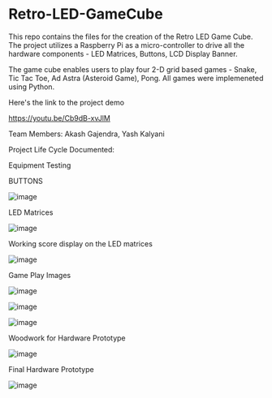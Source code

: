 # Retro-LED-GameCube

This repo contains the files for the creation of the Retro LED Game Cube.
The project utilizes a Raspberry Pi as a micro-controller to drive all the hardware components - LED Matrices, Buttons, LCD Display Banner.

The game cube enables users to play four 2-D grid based games - Snake, Tic Tac Toe, Ad Astra (Asteroid Game), Pong. All games were implemeneted using Python.

Here's the link to the project demo

https://youtu.be/Cb9dB-xvJlM

Team Members: Akash Gajendra, Yash Kalyani

Project Life Cycle Documented:

Equipment Testing

BUTTONS

![image](https://user-images.githubusercontent.com/55374010/197081740-561eb420-8ace-4930-ab2f-4293f922a7a9.png)

LED Matrices

![image](https://user-images.githubusercontent.com/55374010/197081782-f920e0d8-110b-419e-97b7-b4b9bbc5042f.png)

Working score display on the LED matrices

![image](https://user-images.githubusercontent.com/55374010/197080226-b429b150-6355-4f44-a3a9-257588348af7.png)

Game Play Images

![image](https://user-images.githubusercontent.com/55374010/197081831-cd79e86a-da56-4c32-b642-3cd514372728.png)

![image](https://user-images.githubusercontent.com/55374010/197081841-fc56436b-7d24-4e56-9bca-b18ed19fd32a.png)

![image](https://user-images.githubusercontent.com/55374010/197081958-b6945dba-1952-4179-9034-c9716d663bdc.png)

Woodwork for Hardware Prototype

![image](https://user-images.githubusercontent.com/55374010/197081923-8679d1d4-0fef-4550-84ff-1df3fd10f042.png)

Final Hardware Prototype

![image](https://user-images.githubusercontent.com/55374010/197081865-e992ca34-623e-4e26-9ce2-4acfd62376a7.png)

